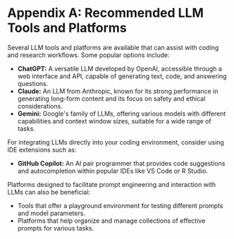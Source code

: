 # Appendix A: Recommended LLM Tools and Platforms

Several LLM tools and platforms are available that can assist with coding and research workflows. Some popular options include:

- **ChatGPT:** A versatile LLM developed by OpenAI, accessible through a web interface and API, capable of generating text, code, and answering questions.  
- **Claude:** An LLM from Anthropic, known for its strong performance in generating long-form content and its focus on safety and ethical considerations.  
- **Gemini:** Google's family of LLMs, offering various models with different capabilities and context window sizes, suitable for a wide range of tasks.

For integrating LLMs directly into your coding environment, consider using IDE extensions such as:

- **GitHub Copilot:** An AI pair programmer that provides code suggestions and autocompletion within popular IDEs like VS Code or R Studio.

Platforms designed to facilitate prompt engineering and interaction with LLMs can also be beneficial:

- Tools that offer a playground environment for testing different prompts and model parameters.  
- Platforms that help organize and manage collections of effective prompts for various tasks.
